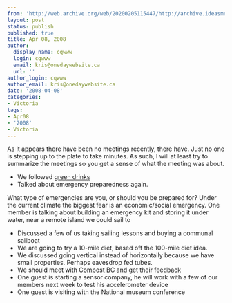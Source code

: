```yaml
---
from: 'http://web.archive.org/web/20200205115447/http://archive.ideasmeetings.org/wiki/Apr08,2008'
layout: post
status: publish
published: true
title: Apr 08, 2008
author:
  display_name: cqwww
  login: cqwww
  email: kris@onedaywebsite.ca
  url: ''
author_login: cqwww
author_email: kris@onedaywebsite.ca
date: '2008-04-08'
categories:
- Victoria
tags:
- Apr08
- '2008'
- Victoria
---
```


As it appears there have been no meetings recently, there have. Just no one is
stepping up to the plate to take minutes. As such, I will at least try to
summarize the meetings so you get a sense of what the meeting was about.

* We followed [green drinks](http://www.greendrinks.org/)
* Talked about emergency preparedness again.

What type of emergencies are you, or should you be prepared for? Under the
current climate the biggest fear is an economic/social emergency. One member
is talking about building an emergency kit and storing it under water, near a
remote island we could sail to

* Discussed a few of us taking sailing lessons and buying a communal sailboat
* We are going to try a 10-mile diet, based off the 100-mile diet idea.
* We discussed going vertical instead of horizontally because we have small properties. Perhaps eavesdrop fed tubes.
* We should meet with [Compost BC](http://www.compost.bc.ca/) and get their feedback
* One guest is starting a sensor company, he will work with a few of our members next week to test his accelerometer device
* One guest is visiting with the National museum conference
